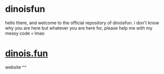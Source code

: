 # dinoisfun
hello there, and welcome to the official repository of dinoisfun. i don't know why you are here but whatever you are here for, please help me with my messy code :skull: lmao

# [dinois.fun](https://www.dinois.fun)
website ^^
